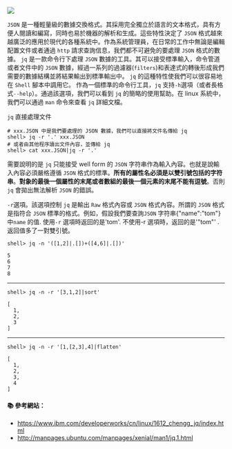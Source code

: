 ![](https://stedolan.github.io/jq/jq.png)

`JSON` 是一種輕量級的數據交換格式。其採用完全獨立於語言的文本格式，具有方便人閱讀和編寫，同時也易於機器的解析和生成。這些特性決定了 `JSON` 格式越來越廣泛的應用於現代的各種系統中。作為系統管理員，在日常的工作中無論是編輯配置文件或者通過 `http` 請求查詢信息，我們都不可避免的要處理 `JSON` 格式的數據。
`jq` 是一款命令行下處理 `JSON` 數據的工具。其可以接受標準輸入，命令管道或者文件中的 `JSON` 數據，經過一系列的過濾器(`filters`)和表達式的轉後形成我們需要的數據結構並將結果輸出到標準輸出中。 `jq` 的這種特性使我們可以很容易地在 `Shell` 腳本中調用它。
作為一個標準的命令行工具，`jq` 支持`-h`選項（或者長格式`--help`）。通過該選項，我們可以看到 `jq` 的簡略的使用幫助。在 linux 系統中，我們可以通過 `man` 命令來查看 `jq` 詳細文檔。


`jq` 直接處理文件
```console
# xxx.JSON 中是我們要處理的 JSON 數據，我們可以直接將文件名傳給 jq
shell> jq -r '.' xxx.JSON
# 或者由其他程序讀出文件內容，並傳給 jq
shell> cat xxx.JSON|jq -r '.'
```

需要說明的是 `jq` 只能接受 well form 的 `JSON` 字符串作為輸入內容。也就是說輸入內容必須嚴格遵循 `JSON` 格式的標準。**所有的屬性名必須是以雙引號包括的字符串**。**對象的最後一個屬性的末尾或者數組的最後一個元素的末尾不能有逗號**。否則 `jq` 會拋出無法解析 `JSON` 的錯誤。

`-r`選項。該選項控制 `jq` 是輸出 `Raw` 格式內容或 `JSON` 格式內容。所謂的 `JSON` 格式是指符合 `JSON` 標準的格式。例如，假設我們要查詢`JSON` 字符串{"name":"tom"}中`name` 的值. 使用`-r` 選項時返回的是'tom'. 不使用-r 選項時，返回的是'"tom"' .返回值多了一對雙引號。


```console
shell> jq -n '([1,2]|.[])+([4,6]|.[])'
```

```
5
6
7
8
```

---

```console
shell> jq -n -r '[3,1,2]|sort'
```

```
[
  1,
  2,
  3
]
```

---


```console
shell> jq -n -r '[1,[2,3],4]|flatten'
```

```
[
  1,
  2,
  3,
  4
]
```

#### :books: 參考網站：
- https://www.ibm.com/developerworks/cn/linux/1612_chengg_jq/index.html
- http://manpages.ubuntu.com/manpages/xenial/man1/jq.1.html
